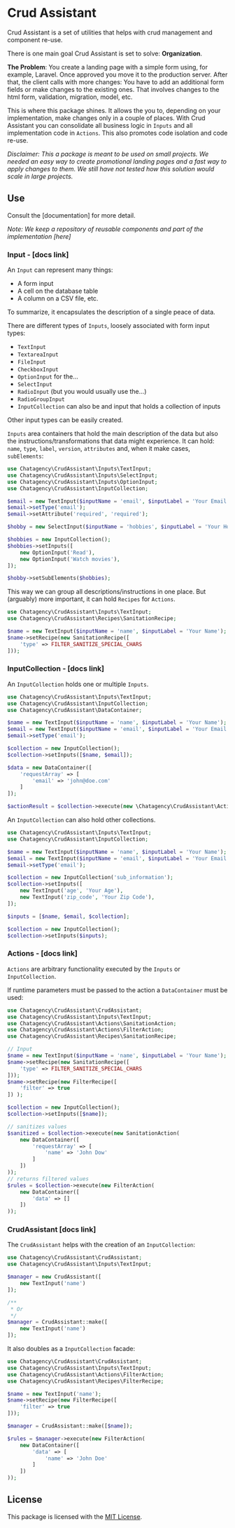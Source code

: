 # Crud Assistant

Crud Assistant is a set of utilities that helps with crud management and component re-use. 

There is one main goal Crud Assistant is set to solve: **Organization**.

**The Problem**: You create a landing page with a simple form using, for example, Laravel. Once approved you move it to the production server. After that, the client calls with more changes: You have to add an additional form fields or make changes to the existing ones. That involves changes to the html form, validation, migration, model, etc. 

This is where this package shines. It allows the you to, depending on your implementation, make changes only in a couple of places. With Crud Assistant you can consolidate all business logic in `Inputs` and all implementation code in `Actions`. This also promotes code isolation and code re-use.

*Disclaimer: This a package is meant to be used on small projects. We needed an easy way to create promotional landing pages and a fast way to apply changes to them. We still have not tested how this solution would scale in large projects.*

## Use

Consult the [documentation] for more detail.

*Note: We keep a repository of reusable components and part of the implementation [here]*


### Input - [docs link]

An `Input` can represent many things:

- A form input
- A cell on the database table
- A column on a CSV file, etc.

To summarize, it encapsulates the description of a single peace of data.

There are different types of `Inputs`, loosely associated with form input types:

- `TextInput`
- `TextareaInput`
- `FileInput`
- `CheckboxInput`
- `OptionInput` for the...                                                                                             
- `SelectInput`
- `RadioInput` (but you would usually use the...)
- `RadioGroupInput`
- `InputCollection` can also be and input that holds a collection of inputs

Other input types can be easily created.

`Inputs` area containers that hold the main description of the data but also the instructions/transformations that data might experience. It can hold: `name`, `type`, `label`, `version`, `attributes` and, when it make cases,  `subElements`:

```php
use Chatagency\CrudAssistant\Inputs\TextInput;
use Chatagency\CrudAssistant\Inputs\SelectInput;
use Chatagency\CrudAssistant\Inputs\OptionInput;
use Chatagency\CrudAssistant\InputCollection;

$email = new TextInput($inputName = 'email', $inputLabel = 'Your Email');
$email->setType('email');
$email->setAttribute('required', 'required');

$hobby = new SelectInput($inputName = 'hobbies', $inputLabel = 'Your Hobbies');

$hobbies = new InputCollection();
$hobbies->setInputs([
    new OptionInput('Read'),
    new OptionInput('Watch movies'),
]);

$hobby->setSubElements($hobbies);
```
This way we can group all descriptions/instructions in one place. But (arguably) more important, it can hold `Recipes` for `Actions`.

```php
use Chatagency\CrudAssistant\Inputs\TextInput;
use Chatagency\CrudAssistant\Recipes\SanitationRecipe;

$name = new TextInput($inputName = 'name', $inputLabel = 'Your Name');
$name->setRecipe(new SanitationRecipe([
    'type' => FILTER_SANITIZE_SPECIAL_CHARS
]));
```

### InputCollection - [docs link]

An `InputCollection` holds one or multiple `Inputs`.

```php
use Chatagency\CrudAssistant\Inputs\TextInput;
use Chatagency\CrudAssistant\InputCollection;
use Chatagency\CrudAssistant\DataContainer;

$name = new TextInput($inputName = 'name', $inputLabel = 'Your Name');
$email = new TextInput($inputName = 'email', $inputLabel = 'Your Email');
$email->setType('email');

$collection = new InputCollection();
$collection->setInputs([$name, $email]);

$data = new DataContainer([
    'requestArray' => [
        'email' => 'john@doe.com'
    ]
]);

$actionResult = $collection->execute(new \Chatagency\CrudAssistant\Actions\SanitationAction($data));
```

An `InputCollection` can also hold other collections.

```php
use Chatagency\CrudAssistant\Inputs\TextInput;
use Chatagency\CrudAssistant\InputCollection;

$name = new TextInput($inputName = 'name', $inputLabel = 'Your Name');
$email = new TextInput($inputName = 'email', $inputLabel = 'Your Email');
$email->setType('email');

$collection = new InputCollection('sub_information');
$collection->setInputs([
    new TextInput('age', 'Your Age'),
    new TextInput('zip_code', 'Your Zip Code'),
]);

$inputs = [$name, $email, $collection];

$collection = new InputCollection();
$collection->setInputs($inputs); 
```

### Actions - [docs link]

`Actions` are arbitrary functionality executed by the `Inputs` or `InputCollection`. 

If runtime parameters must be passed to the action a `DataContainer` must be used:

```php
use Chatagency\CrudAssistant\CrudAssistant;
use Chatagency\CrudAssistant\Inputs\TextInput;
use Chatagency\CrudAssistant\Actions\SanitationAction;
use Chatagency\CrudAssistant\Actions\FilterAction;
use Chatagency\CrudAssistant\Recipes\SanitationRecipe;

// Input
$name = new TextInput($inputName = 'name', $inputLabel = 'Your Name');
$name->setRecipe(new SanitationRecipe([
    'type' => FILTER_SANITIZE_SPECIAL_CHARS
]));
$name->setRecipe(new FilterRecipe([
    'filter' => true
]) );

$collection = new InputCollection();
$collection->setInputs([$name]);

// sanitizes values
$sanitized = $collection->execute(new SanitationAction(
    new DataContainer([
        'requestArray' => [
            'name' => 'John Dow'
        ]
    ])
));
// returns filtered values
$rules = $collection->execute(new FilterAction(
    new DataContainer([
        'data' => []
    ])
));
```

### CrudAssistant [docs link]

The `CrudAssistant` helps with the creation of an `InputCollection`:

```php
use Chatagency\CrudAssistant\CrudAssistant;
use Chatagency\CrudAssistant\Inputs\TextInput;

$manager = new CrudAssistant([
    new TextInput('name')
]);

/**
 * Or
 */
$manager = CrudAssistant::make([
    new TextInput('name')
]);

```
It also doubles as a `InputCollection` facade:

```php
use Chatagency\CrudAssistant\CrudAssistant;
use Chatagency\CrudAssistant\Inputs\TextInput;
use Chatagency\CrudAssistant\Actions\FilterAction;
use Chatagency\CrudAssistant\Recipes\FilterRecipe;

$name = new TextInput('name');
$name->setRecipe(new FilterRecipe([
    'filter' => true
]));

$manager = CrudAssistant::make([$name]);

$rules = $manager->execute(new FilterAction(
    new DataContainer([
        'data' => [
            'name' => 'John Doe'
        ]
    ])
));
```

## License
This package is licensed with the [MIT License](https://choosealicense.com/licenses/mit/#).